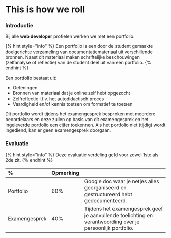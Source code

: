 # This is how we roll

### Introductie

Bij alle **web developer** profielen werken we met een portfolio.

{% hint style="info" %}
Een portfolio is een door de student gemaakte doelgerichte verzameling van documentatiemateriaal uit verschillende bronnen. Naast dit materiaal maken schriftelijke beschouwingen \(zelfanalyse of reflectie\) van de student deel uit van een portfolio.
{% endhint %}

Een portfolio bestaat uit:

* Oefeningen
* Bronnen van materiaal dat je online zelf hebt opgezocht
* Zelfreflectie i.f.v. het autodidactisch proces
* Vaardigheid en/of kennis toetsen om formatief te toetsen

Dit portfolio wordt tijdens het examengesprek besproken met meerdere beoordelaars en deze zullen op basis van dit examengesprek en het ingeleverde portfolio een cijfer toekennen. Als het portfolio niet \(tijdig\) wordt ingediend, kan er geen examengesprek doorgaan.

### Evaluatie

{% hint style="info" %}
Deze evaluatie verdeling geld voor zowel 1ste als 2de zit.
{% endhint %}

| % | Opmerking |  |
| :--- | :--- | :--- |
| Portfolio | 60% | Google doc waar je netjes alles georganiseerd en gestructureerd hebt gedocumenteerd. |
| Examengesprek | 40% | Tijdens het examengesprek geef je aanvullende toelichting en verantwoording over je persoonlijk portfolio. |

